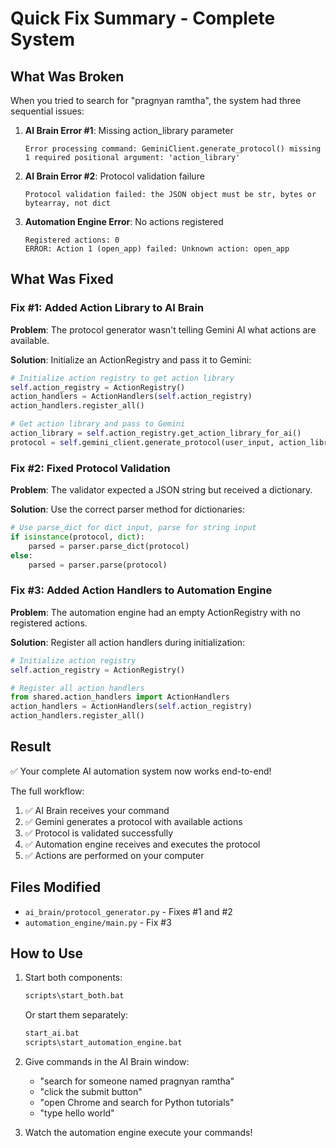 # Quick Fix Summary - Complete System

## What Was Broken
When you tried to search for "pragnyan ramtha", the system had three sequential issues:

1. **AI Brain Error #1**: Missing action_library parameter
   ```
   Error processing command: GeminiClient.generate_protocol() missing 1 required positional argument: 'action_library'
   ```

2. **AI Brain Error #2**: Protocol validation failure
   ```
   Protocol validation failed: the JSON object must be str, bytes or bytearray, not dict
   ```

3. **Automation Engine Error**: No actions registered
   ```
   Registered actions: 0
   ERROR: Action 1 (open_app) failed: Unknown action: open_app
   ```

## What Was Fixed

### Fix #1: Added Action Library to AI Brain
**Problem**: The protocol generator wasn't telling Gemini AI what actions are available.

**Solution**: Initialize an ActionRegistry and pass it to Gemini:
```python
# Initialize action registry to get action library
self.action_registry = ActionRegistry()
action_handlers = ActionHandlers(self.action_registry)
action_handlers.register_all()

# Get action library and pass to Gemini
action_library = self.action_registry.get_action_library_for_ai()
protocol = self.gemini_client.generate_protocol(user_input, action_library)
```

### Fix #2: Fixed Protocol Validation
**Problem**: The validator expected a JSON string but received a dictionary.

**Solution**: Use the correct parser method for dictionaries:
```python
# Use parse_dict for dict input, parse for string input
if isinstance(protocol, dict):
    parsed = parser.parse_dict(protocol)
else:
    parsed = parser.parse(protocol)
```

### Fix #3: Added Action Handlers to Automation Engine
**Problem**: The automation engine had an empty ActionRegistry with no registered actions.

**Solution**: Register all action handlers during initialization:
```python
# Initialize action registry
self.action_registry = ActionRegistry()

# Register all action handlers
from shared.action_handlers import ActionHandlers
action_handlers = ActionHandlers(self.action_registry)
action_handlers.register_all()
```

## Result
✅ Your complete AI automation system now works end-to-end!

The full workflow:
1. ✅ AI Brain receives your command
2. ✅ Gemini generates a protocol with available actions
3. ✅ Protocol is validated successfully
4. ✅ Automation engine receives and executes the protocol
5. ✅ Actions are performed on your computer

## Files Modified
- `ai_brain/protocol_generator.py` - Fixes #1 and #2
- `automation_engine/main.py` - Fix #3

## How to Use
1. Start both components:
   ```bash
   scripts\start_both.bat
   ```
   
   Or start them separately:
   ```bash
   start_ai.bat
   scripts\start_automation_engine.bat
   ```

2. Give commands in the AI Brain window:
   - "search for someone named pragnyan ramtha"
   - "click the submit button"
   - "open Chrome and search for Python tutorials"
   - "type hello world"

3. Watch the automation engine execute your commands!

